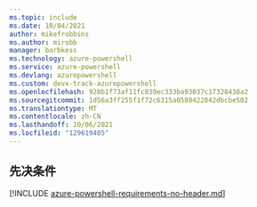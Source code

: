 ```yaml
---
ms.topic: include
ms.date: 10/04/2021
author: mikefrobbins
ms.author: mirobb
manager: barbkess
ms.technology: azure-powershell
ms.service: azure-powershell
ms.devlang: azurepowershell
ms.custom: devx-track-azurepowershell
ms.openlocfilehash: 928b1f73af11fc839ec333ba93037c17328438a2
ms.sourcegitcommit: 1d56a3ff255f1f72c6315a0588422842dbcbe502
ms.translationtype: MT
ms.contentlocale: zh-CN
ms.lasthandoff: 10/06/2021
ms.locfileid: "129619405"
---
```

## <a name="prerequisites"></a>先决条件

[!INCLUDE [azure-powershell-requirements-no-header.md](azure-powershell-requirements-no-header.md)]
